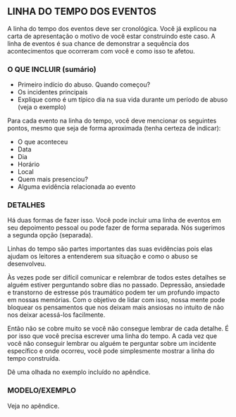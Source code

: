 <h2>LINHA DO TEMPO DOS EVENTOS</h2>
<p>A linha do tempo dos eventos deve ser cronológica. Você já explicou na carta de apresentação o motivo de você estar construindo este caso. A linha de eventos é sua chance de demonstrar a sequência dos acontecimentos que ocorreram com você e como isso te afetou.</p>
<h3>O QUE INCLUIR (sumário)</h3>
<ul>
    <li>Primeiro indício do abuso. Quando começou?</li>
    <li>Os incidentes principais</li>
    <li>Explique como é um típico dia na sua vida durante um período de abuso (veja o exemplo)</li>
</ul>
<p>Para cada evento na linha do tempo, você deve mencionar os seguintes pontos, mesmo que seja de forma aproximada (tenha certeza de indicar):</p>
<ul>
    <li>O que aconteceu</li>
    <li>Data</li>
    <li>Dia</li>
    <li>Horário</li>
    <li>Local</li>
    <li>Quem mais presenciou?</li>
    <li>Alguma evidência relacionada ao evento</li>
</ul>
<h3>DETALHES</h3>
<p>Há duas formas de fazer isso. Você pode incluir uma linha de eventos em seu depoimento pessoal ou pode fazer de forma separada. Nós sugerimos a segunda opção (separada).</p>
<p>Linhas do tempo são partes importantes das suas evidências pois elas ajudam os leitores a entenderem sua situação e como o abuso se desenvolveu.</p>
<p>Às vezes pode ser difícil comunicar e relembrar de todos estes detalhes se alguém estiver perguntando sobre dias no passado. Depressão, ansiedade e transtorno de estresse pós traumático podem ter um profundo impacto em nossas memórias. Com o objetivo de lidar com isso, nossa mente pode bloquear os pensamentos que nos deixam mais ansiosas no intuito de não nos deixar acessá-los facilmente.</p>
<p>Então não se cobre muito se você não consegue lembrar de cada detalhe. É por isso que você precisa escrever uma linha do tempo. A cada vez que você não conseguir lembrar ou alguém te perguntar sobre um incidente específico e onde ocorreu, você pode simplesmente mostrar a linha do tempo construída.</p>
<p>Dê uma olhada no exemplo incluído no apêndice.</p>
<h3>MODELO/EXEMPLO</h3>
<p>Veja no apêndice.</p>